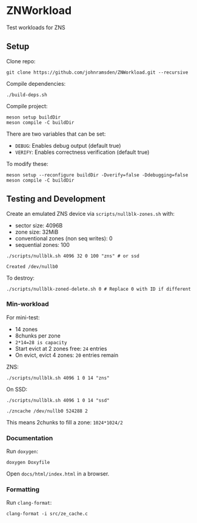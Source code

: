 # ZNWorkload

Test workloads for ZNS

## Setup

Clone repo:

```shell
git clone https://github.com/johnramsden/ZNWorkload.git --recursive
```

Compile dependencies:

```shell
./build-deps.sh
```

Compile project:

```shell
meson setup buildDir
meson compile -C buildDir
```

There are two variables that can be set:

* `DEBUG`: Enables debug output (default true)
* `VERIFY`: Enables correctness verification (default true)

To modify these:

```shell
meson setup --reconfigure buildDir -Dverify=false -Ddebugging=false
meson compile -C buildDir
```

## Testing and Development

Create an emulated ZNS device via `scripts/nullblk-zones.sh` with:

* sector size: 4096B
* zone size: 32MiB
* conventional zones (non seq writes): 0
* sequential zones: 100

```shell
./scripts/nullblk.sh 4096 32 0 100 "zns" # or ssd
```

```
Created /dev/nullb0
```

To destroy:

```shell
./scripts/nullblk-zoned-delete.sh 0 # Replace 0 with ID if different
```

### Min-workload

For mini-test:

* 14 zones
* 8chunks per zone
* `2*14=28 is capacity`
* Start evict at 2 zones free: `24` entries
* On evict, evict 4 zones: `20` entries remain

ZNS:

```shell
./scripts/nullblk.sh 4096 1 0 14 "zns"
```

On SSD:

```shell
./scripts/nullblk.sh 4096 1 0 14 "ssd"
```

```shell
./zncache /dev/nullb0 524288 2
```

This means 2chunks to fill a zone: `1024*1024/2`

### Documentation

Run `doxygen`:

```shell
doxygen Doxyfile
```

Open `docs/html/index.html` in a browser.

### Formatting

Run `clang-format`:

```shell
clang-format -i src/ze_cache.c
```